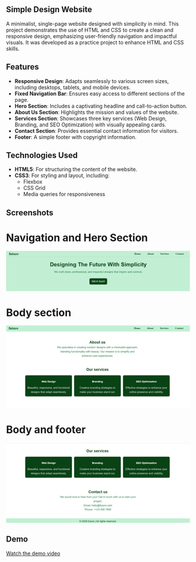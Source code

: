 ## Simple Design Website

A minimalist, single-page website designed with simplicity in mind. This project demonstrates the use of HTML and CSS to create a clean and responsive design, emphasizing user-friendly navigation and impactful visuals. It was developed as a practice project to enhance HTML and CSS skills.

## Features

- **Responsive Design**: Adapts seamlessly to various screen sizes, including desktops, tablets, and mobile devices.
- **Fixed Navigation Bar**: Ensures easy access to different sections of the page.
- **Hero Section**: Includes a captivating headline and call-to-action button.
- **About Us Section**: Highlights the mission and values of the website.
- **Services Section**: Showcases three key services (Web Design, Branding, and SEO Optimization) with visually appealing cards.
- **Contact Section**: Provides essential contact information for visitors.
- **Footer**: A simple footer with copyright information.

## Technologies Used

- **HTML5**: For structuring the content of the website.
- **CSS3**: For styling and layout, including:
    - Flexbox
    - CSS Grid
    - Media queries for responsiveness

## Screenshots   
# Navigation and Hero Section

![Navigation and Hero](future-image1.png)

# Body section

![Body section](future-image2.png)

# Body and footer

![Body and footer](future-image3.png)

## Demo

[Watch the demo video](https://aaronbioo.github.io/trial/VIDEOS/futureModified.mp4)


